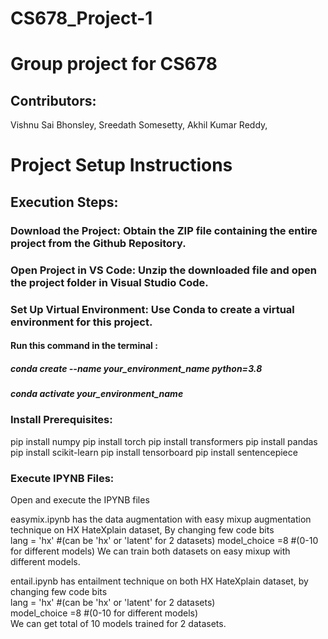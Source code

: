 # CS678_Project-1
# Group project for CS678

## Contributors:
Vishnu Sai Bhonsley, 
Sreedath Somesetty, 
Akhil Kumar Reddy, 


# Project Setup Instructions
## Execution Steps:
### Download the Project: Obtain the ZIP file containing the entire project from the Github Repository.

### Open Project in VS Code: Unzip the downloaded file and open the project folder in Visual Studio Code.

### Set Up Virtual Environment: Use Conda to create a virtual environment for this project.

 #### Run this command in the terminal :
 ##### conda create --name your_environment_name python=3.8
 ##### conda activate your_environment_name

 
### Install Prerequisites:

pip install numpy
pip install torch
pip install transformers
pip install pandas
pip install scikit-learn
pip install tensorboard
pip install sentencepiece

### Execute IPYNB Files:

Open and execute the IPYNB files 


   





easymix.ipynb has the data augmentation with easy mixup augmentation technique on HX HateXplain dataset, By changing few code bits <br />
lang = 'hx' #(can be 'hx' or 'latent' for 2 datasets)
model_choice =8 #(0-10 for different models)
We can train both datasets on easy mixup with different models.


entail.ipynb has entailment technique on both HX HateXplain dataset, by changing few code bits <br />
lang = 'hx' #(can be 'hx' or 'latent' for 2 datasets)<br />
model_choice =8 #(0-10 for different models)<br />
We can get total of 10 models trained for 2 datasets.<br />

